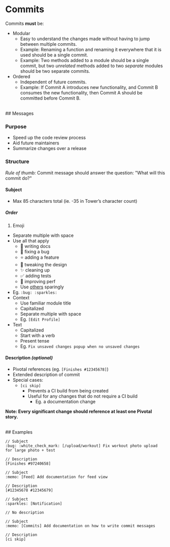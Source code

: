 # Commits

Commits **must** be:

* Modular
  * Easy to understand the changes made without having to jump between multiple commits.
  * Example: Renaming a function and renaming it everywhere that it is used should be a single commit.
  * Example: Two methods added to a module should be a single commit, but two *unrelated* methods added to two *separate* modules should be two separate commits.
* Ordered
  * Independent of future commits.
  * Example: If Commit A introduces new functionality, and Commit B consumes the new functionality, then Commit A should be committed before Commit B.


<br />
## Messages


### Purpose
* Speed up the code review process
* Aid future maintainers
* Summarize changes over a release

### Structure

*Rule of thumb:* Commit message should answer the question: "What will this commit do?"

#### Subject

* Max 85 characters total (ie. -35 in Tower’s character count)

##### Order

1. Emoji
  * Separate multiple with space
  * Use all that apply
    * :memo: writing docs
    * :bug: fixing a bug
    * :star: adding a feature
    * :art: tweaking the design
    * :sparkles: cleaning up
    * :white_check_mark: adding tests
    * :racehorse: improving perf
    * Use [others](http://www.emoji-cheat-sheet.com) sparingly
  * Eg. `:bug: :sparkles:`
* Context
  * Use familiar module title
  * Capitalized
  * Separate multiple with space
  * Eg. `[Edit Profile]`
* Text
  * Capitalized
  * Start with a verb
  * Present tense
  * Eg. `Fix unsaved changes popup when no unsaved changes`



#### Description *(optional)*

* Pivotal references (eg. `[Finishes #12345678]`)
* Extended description of commit
* Special cases:
  * `[ci skip]`
    * Prevents a CI build from being created
    * Useful for any changes that do not require a CI build
      * Eg. a documentation change


**Note: Every significant change should reference at least one Pivotal story.**


<br />
## Examples

```
// Subject
:bug: :white_check_mark: [/upload/workout] Fix workout photo upload for large photo + test

// Description
[Finishes #97240658]
````

```
// Subject
:memo: [Feed] Add documentation for feed view

// Description
[#12345678 #12345679]
```

```
// Subject
:sparkles: [Notification]

// No description
```

```
// Subject
:memo: [Commits] Add documentation on how to write commit messages

// Description
[ci skip]
```